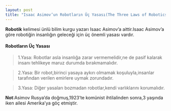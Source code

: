 ```yaml
---
layout: post
title: "Isaac Asimov’un Robotların Üç Yasası(The Three Laws of Robotics)"
---
```


**Robotik** kelimesi ünlü bilim kurgu yazarı Isaac Asimov’a aittir.Isaac Asimov’a göre robotiğin insanlığın geleceği için üç önemli yasası vardır.

#### Robotların Üç Yasası

> 1.Yasa: Robotlar asla insanlığa zarar vermemelidir,ne de pasif kalarak insanı tehlikeye maruz durumda bırakmamalıdır.

> 2.Yasa: Bir robot,birinci yasaya aykırı olmamak koşuluyla,insanlar tarafından verilen emirlere uymak zorundadır.

> 3.Yasa: Diğer yasaları bozmadan robotlar,kendi varlıklarını korumalıdır.

**Not**:Asimov Rusya’da doğmuş,1923’te komünist ihtilalinden sonra,3 yaşında iken ailesi Amerika’ya göç etmiştir.